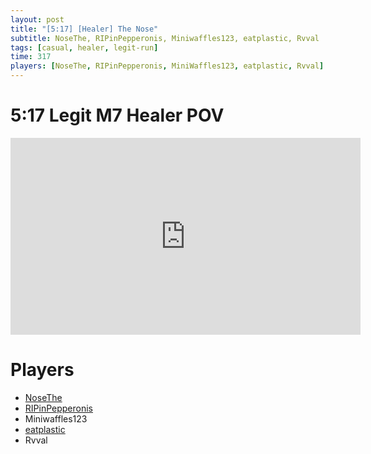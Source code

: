 ```yaml
---
layout: post
title: "[5:17] [Healer] The Nose"
subtitle: NoseThe, RIPinPepperonis, Miniwaffles123, eatplastic, Rvval
tags: [casual, healer, legit-run]
time: 317
players: [NoseThe, RIPinPepperonis, MiniWaffles123, eatplastic, Rvval]
---
```


# 5:17 Legit M7 Healer POV
<iframe width="560" height="315" src="https://www.youtube.com/embed/3CDhk9ML-Mk?si=CE5kxax-iFuHJFvm" title="YouTube video player" frameborder="0" allow="accelerometer; autoplay; clipboard-write; encrypted-media; gyroscope; picture-in-picture; web-share" referrerpolicy="strict-origin-when-cross-origin" allowfullscreen></iframe>

# Players
- [NoseThe](https://thenose2003.github.io/2025-03-06-NoseThe/)
- [RIPinPepperonis](https://thenose2003.github.io/2025-03-07-RIPinPepperonis/)
- Miniwaffles123
- [eatplastic](https://thenose2003.github.io/2025-03-07-eatplastic/)
- Rvval
